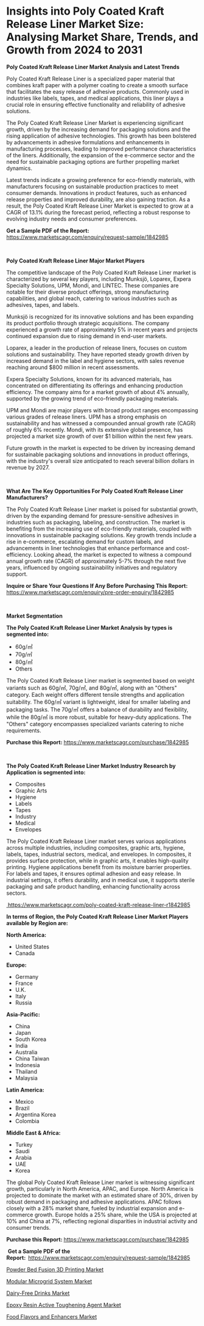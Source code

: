 <p><h1>Insights into Poly Coated Kraft Release Liner Market Size: Analysing Market Share, Trends, and Growth from 2024 to 2031</h1></p><p><strong>Poly Coated Kraft Release Liner Market Analysis and Latest Trends</strong></p>
<p><p>Poly Coated Kraft Release Liner is a specialized paper material that combines kraft paper with a polymer coating to create a smooth surface that facilitates the easy release of adhesive products. Commonly used in industries like labels, tapes, and medical applications, this liner plays a crucial role in ensuring effective functionality and reliability of adhesive solutions.</p><p>The Poly Coated Kraft Release Liner Market is experiencing significant growth, driven by the increasing demand for packaging solutions and the rising application of adhesive technologies. This growth has been bolstered by advancements in adhesive formulations and enhancements in manufacturing processes, leading to improved performance characteristics of the liners. Additionally, the expansion of the e-commerce sector and the need for sustainable packaging options are further propelling market dynamics.</p><p>Latest trends indicate a growing preference for eco-friendly materials, with manufacturers focusing on sustainable production practices to meet consumer demands. Innovations in product features, such as enhanced release properties and improved durability, are also gaining traction. As a result, the Poly Coated Kraft Release Liner Market is expected to grow at a CAGR of 13.1% during the forecast period, reflecting a robust response to evolving industry needs and consumer preferences.</p></p>
<p><strong>Get a Sample PDF of the Report:&nbsp;</strong> <a href="https://www.marketscagr.com/enquiry/request-sample/1842985?utm_campaign=1573&utm_medium=2&utm_source=Github&utm_content=ia&utm_term=19102024&utm_id=poly-coated-kraft-release-liner">https://www.marketscagr.com/enquiry/request-sample/1842985</a></p>
<p>&nbsp;</p>
<p><strong>Poly Coated Kraft Release Liner Major Market Players</strong></p>
<p><p>The competitive landscape of the Poly Coated Kraft Release Liner market is characterized by several key players, including Munksjö, Loparex, Expera Specialty Solutions, UPM, Mondi, and LINTEC. These companies are notable for their diverse product offerings, strong manufacturing capabilities, and global reach, catering to various industries such as adhesives, tapes, and labels.</p><p>Munksjö is recognized for its innovative solutions and has been expanding its product portfolio through strategic acquisitions. The company experienced a growth rate of approximately 5% in recent years and projects continued expansion due to rising demand in end-user markets.</p><p>Loparex, a leader in the production of release liners, focuses on custom solutions and sustainability. They have reported steady growth driven by increased demand in the label and hygiene sectors, with sales revenue reaching around $800 million in recent assessments. </p><p>Expera Specialty Solutions, known for its advanced materials, has concentrated on differentiating its offerings and enhancing production efficiency. The company aims for a market growth of about 4% annually, supported by the growing trend of eco-friendly packaging materials.</p><p>UPM and Mondi are major players with broad product ranges encompassing various grades of release liners. UPM has a strong emphasis on sustainability and has witnessed a compounded annual growth rate (CAGR) of roughly 6% recently. Mondi, with its extensive global presence, has projected a market size growth of over $1 billion within the next few years.</p><p>Future growth in the market is expected to be driven by increasing demand for sustainable packaging solutions and innovations in product offerings, with the industry's overall size anticipated to reach several billion dollars in revenue by 2027.</p></p>
<p>&nbsp;</p>
<p><strong>What Are The Key Opportunities For Poly Coated Kraft Release Liner Manufacturers?</strong></p>
<p><p>The Poly Coated Kraft Release Liner market is poised for substantial growth, driven by the expanding demand for pressure-sensitive adhesives in industries such as packaging, labeling, and construction. The market is benefiting from the increasing use of eco-friendly materials, coupled with innovations in sustainable packaging solutions. Key growth trends include a rise in e-commerce, escalating demand for custom labels, and advancements in liner technologies that enhance performance and cost-efficiency. Looking ahead, the market is expected to witness a compound annual growth rate (CAGR) of approximately 5-7% through the next five years, influenced by ongoing sustainability initiatives and regulatory support.</p></p>
<p><strong>Inquire or Share Your Questions If Any Before Purchasing This Report:</strong> <a href="https://www.marketscagr.com/enquiry/pre-order-enquiry/1842985?utm_campaign=1573&utm_medium=2&utm_source=Github&utm_content=ia&utm_term=19102024&utm_id=poly-coated-kraft-release-liner">https://www.marketscagr.com/enquiry/pre-order-enquiry/1842985</a></p>
<p>&nbsp;</p>
<p><strong>Market Segmentation</strong></p>
<p><strong>The Poly Coated Kraft Release Liner Market Analysis by types is segmented into:</strong></p>
<p><ul><li>60g/㎡</li><li>70g/㎡</li><li>80g/㎡</li><li>Others</li></ul></p>
<p><p>The Poly Coated Kraft Release Liner market is segmented based on weight variants such as 60g/㎡, 70g/㎡, and 80g/㎡, along with an "Others" category. Each weight offers different tensile strengths and application suitability. The 60g/㎡ variant is lightweight, ideal for smaller labeling and packaging tasks. The 70g/㎡ offers a balance of durability and flexibility, while the 80g/㎡ is more robust, suitable for heavy-duty applications. The "Others" category encompasses specialized variants catering to niche requirements.</p></p>
<p><strong>Purchase this Report:&nbsp;</strong><a href="https://www.marketscagr.com/purchase/1842985?utm_campaign=1573&utm_medium=2&utm_source=Github&utm_content=ia&utm_term=19102024&utm_id=poly-coated-kraft-release-liner">https://www.marketscagr.com/purchase/1842985</a></p>
<p>&nbsp;</p>
<p><strong>The Poly Coated Kraft Release Liner Market Industry Research by Application is segmented into:</strong></p>
<p><ul><li>Composites</li><li>Graphic Arts</li><li>Hygiene</li><li>Labels</li><li>Tapes</li><li>Industry</li><li>Medical</li><li>Envelopes</li></ul></p>
<p><p>The Poly Coated Kraft Release Liner market serves various applications across multiple industries, including composites, graphic arts, hygiene, labels, tapes, industrial sectors, medical, and envelopes. In composites, it provides surface protection, while in graphic arts, it enables high-quality printing. Hygiene applications benefit from its moisture barrier properties. For labels and tapes, it ensures optimal adhesion and easy release. In industrial settings, it offers durability, and in medical use, it supports sterile packaging and safe product handling, enhancing functionality across sectors.</p></p>
<p><a href="https://www.marketscagr.com/poly-coated-kraft-release-liner-r1842985?utm_campaign=1573&utm_medium=2&utm_source=Github&utm_content=ia&utm_term=19102024&utm_id=poly-coated-kraft-release-liner">&nbsp;https://www.marketscagr.com/poly-coated-kraft-release-liner-r1842985</a></p>
<p><strong>In terms of Region, the Poly Coated Kraft Release Liner Market Players available by Region are:</strong></p>
<p>
    <p> <strong> North America: </strong>
        <ul>
            <li>United States</li>
            <li>Canada</li>
        </ul>
        </p> 
    <p> <strong> Europe: </strong>
        <ul>
            <li>Germany</li>
            <li>France</li>
            <li>U.K.</li>
            <li>Italy</li>
            <li>Russia</li>
        </ul>
        </p> 
    <p> <strong> Asia-Pacific: </strong>
        <ul>
            <li>China</li>
            <li>Japan</li>
            <li>South Korea</li>
            <li>India</li>
            <li>Australia</li>
            <li>China Taiwan</li>
            <li>Indonesia</li>
            <li>Thailand</li>
            <li>Malaysia</li>
        </ul>
        </p> 
    <p> <strong> Latin America: </strong>
        <ul>
            <li>Mexico</li>
            <li>Brazil</li>
            <li>Argentina Korea</li>
            <li>Colombia</li>
        </ul>
        </p> 
    <p> <strong> Middle East & Africa: </strong>
        <ul>
            <li>Turkey</li>
            <li>Saudi</li>
            <li>Arabia</li>
            <li>UAE</li>
            <li>Korea</li>
        </ul>
    </p>
    </p>
<p><p>The global Poly Coated Kraft Release Liner market is witnessing significant growth, particularly in North America, APAC, and Europe. North America is projected to dominate the market with an estimated share of 30%, driven by robust demand in packaging and adhesive applications. APAC follows closely with a 28% market share, fueled by industrial expansion and e-commerce growth. Europe holds a 25% share, while the USA is projected at 10% and China at 7%, reflecting regional disparities in industrial activity and consumer trends.</p></p>
<p><strong>Purchase this Report: </strong><a href="https://www.marketscagr.com/purchase/1842985?utm_campaign=1573&utm_medium=2&utm_source=Github&utm_content=ia&utm_term=19102024&utm_id=poly-coated-kraft-release-liner">https://www.marketscagr.com/purchase/1842985</a></p>
<p>&nbsp;<strong>Get a Sample PDF of the Report:&nbsp;&nbsp;</strong><a href="https://www.marketscagr.com/enquiry/request-sample/1842985?utm_campaign=1573&utm_medium=2&utm_source=Github&utm_content=ia&utm_term=19102024&utm_id=poly-coated-kraft-release-liner">https://www.marketscagr.com/enquiry/request-sample/1842985</a></p>
<p><strong></strong></p>
<p><p><a href="https://issuu.com/reportprime-2/docs/powder-bed-fusion-3d-printing-marke_e7a41b6a3da5b2?utm_campaign=1573&utm_medium=2&utm_source=Github&utm_content=ia&utm_term=19102024&utm_id=poly-coated-kraft-release-liner">Powder Bed Fusion 3D Printing Market</a></p><p><a href="https://www.linkedin.com/pulse/global-modular-microgrid-system-market-trends-analysis-future-xoj4c?utm_campaign=1573&utm_medium=2&utm_source=Github&utm_content=ia&utm_term=19102024&utm_id=poly-coated-kraft-release-liner">Modular Microgrid System Market</a></p><p><a href="https://www.linkedin.com/pulse/dairy-free-drinks-market-essentials-key-players-demand-drivers-m1swf?utm_campaign=1573&utm_medium=2&utm_source=Github&utm_content=ia&utm_term=19102024&utm_id=poly-coated-kraft-release-liner">Dairy-Free Drinks Market</a></p><p><a href="https://www.linkedin.com/pulse/epoxy-resin-active-toughening-agent-market-global-trends-forecast-p2hmf?utm_campaign=1573&utm_medium=2&utm_source=Github&utm_content=ia&utm_term=19102024&utm_id=poly-coated-kraft-release-liner">Epoxy Resin Active Toughening Agent Market</a></p><p><a href="https://www.linkedin.com/pulse/food-flavors-enhancers-market-research-report-forecast-growth-muzhf?utm_campaign=1573&utm_medium=2&utm_source=Github&utm_content=ia&utm_term=19102024&utm_id=poly-coated-kraft-release-liner">Food Flavors and Enhancers Market</a></p></p>